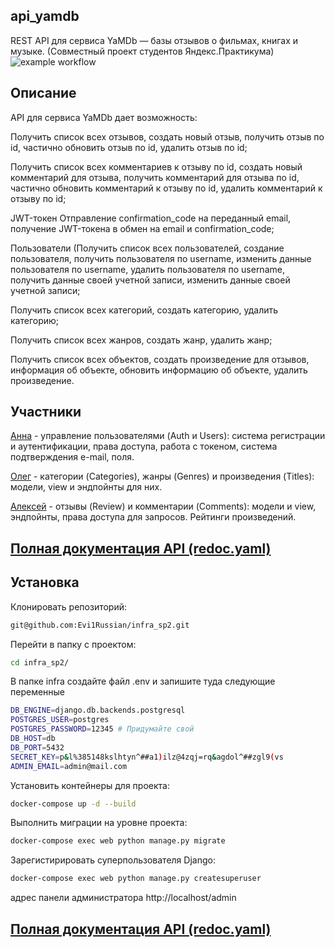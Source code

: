 ## api_yamdb
REST API для сервиса YaMDb — базы отзывов о фильмах, книгах и музыке. 
(Совместный проект студентов Яндекс.Практикума)
![example workflow](https://github.com/Evi1Russian/yamdb_final/actions/workflows/yamdb_workflow.yml/badge.svg)


## Описание
API для сервиса YaMDb дает возможность:

Получить список всех отзывов, создать новый отзыв, получить отзыв по id, частично обновить 
отзыв по id, удалить отзыв по id;

Получить список всех комментариев к отзыву по id, создать новый комментарий для отзыва, 
получить комментарий для отзыва по id, частично обновить комментарий к отзыву по id, 
удалить комментарий к отзыву по id;

JWT-токен Отправление confirmation_code на переданный email, получение JWT-токена в 
обмен на email и confirmation_code;

Пользователи (Получить список всех пользователей, создание пользователя, получить 
пользователя по username, изменить данные пользователя по username, удалить пользователя 
по username, получить данные своей учетной записи, изменить данные своей учетной записи;

Получить список всех категорий, создать категорию, удалить категорию;

Получить список всех жанров, создать жанр, удалить жанр;

Получить список всех объектов, создать произведение для отзывов, информация об объекте, 
обновить информацию об объекте, удалить произведение.

## Участники 
[Анна](https://github.com/AnnaBerk) - управление пользователями (Auth и Users): система регистрации и аутентификации, права доступа, работа с токеном, система подтверждения e-mail, поля.

[Олег](https://github.com/Evi1Russian) - категории (Categories), жанры (Genres) и произведения (Titles): модели, view и эндпойнты для них.

[Алексей](https://github.com/imvarlamov) - отзывы (Review) и комментарии (Comments): модели и view, эндпойнты, права доступа для запросов. Рейтинги произведений.


## [Полная документация API (redoc.yaml)](https://github.com/Evi1Russian/api_yamdb/blob/dev/api_yamdb/static/redoc.yaml)


## Установка
Клонировать репозиторий:
```bash
git@github.com:Evi1Russian/infra_sp2.git
```
Перейти в папку с проектом:
```bash
cd infra_sp2/
```
В папке infra создайте файл .env и запишите туда следующие переменные
```bash
DB_ENGINE=django.db.backends.postgresql
POSTGRES_USER=postgres
POSTGRES_PASSWORD=12345 # Придумайте свой
DB_HOST=db
DB_PORT=5432
SECRET_KEY=p&l%385148kslhtyn^##a1)ilz@4zqj=rq&agdol^##zgl9(vs
ADMIN_EMAIL=admin@mail.com
```
Установить контейнеры для проекта:
```bash
docker-compose up -d --build
```

Выполнить миграции на уровне проекта:
```bash
docker-compose exec web python manage.py migrate
```

Зарегистирировать суперпользователя Django:
```bash
docker-compose exec web python manage.py createsuperuser
```
адрес панели администратора
http://localhost/admin

## [Полная документация API (redoc.yaml)](https://github.com/Evi1Russian/api_yamdb/blob/dev/api_yamdb/static/redoc.yaml)
